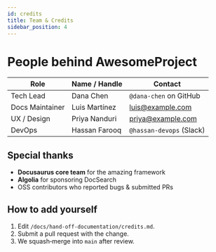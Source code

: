 ```yaml
---
id: credits
title: Team & Credits
sidebar_position: 4
---
```


# People behind AwesomeProject

| Role            | Name / Handle | Contact                  |
| --------------- | ------------- | ------------------------ |
| Tech Lead       | Dana Chen     | `@dana‑chen` on GitHub   |
| Docs Maintainer | Luis Martínez | luis@example.com         |
| UX / Design     | Priya Nanduri | priya@example.com        |
| DevOps          | Hassan Farooq | `@hassan‑devops` (Slack) |

## Special thanks

- **Docusaurus core team** for the amazing framework
- **Algolia** for sponsoring DocSearch
- OSS contributors who reported bugs & submitted PRs

## How to add yourself

1. Edit `/docs/hand-off-documentation/credits.md`.
2. Submit a pull request with the change.
3. We squash‑merge into `main` after review.
